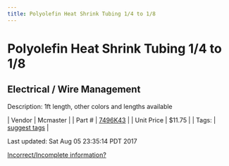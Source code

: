 ```yaml
---
title: Polyolefin Heat Shrink Tubing 1/4 to 1/8
---
```


# Polyolefin Heat Shrink Tubing 1/4 to 1/8
## Electrical / Wire Management
Description: 	1ft length, other colors and lengths available 

| Vendor | Mcmaster | 
| Part # | [7496K43](https://www.mcmaster.com/#7496K43) | 
| Unit Price | $11.75 | 
| Tags: | [suggest tags](https://docs.google.com/forms/d/e/1FAIpQLSeWyY8v3RgOty-MyWmh9U0iivNYN_molChYyS-0U-o-kOAv_g/viewform) | 

Last updated: Sat Aug 05 23:35:14 PDT 2017

 [Incorrect/Incomplete information?](https://docs.google.com/forms/d/e/1FAIpQLSeWyY8v3RgOty-MyWmh9U0iivNYN_molChYyS-0U-o-kOAv_g/viewform)